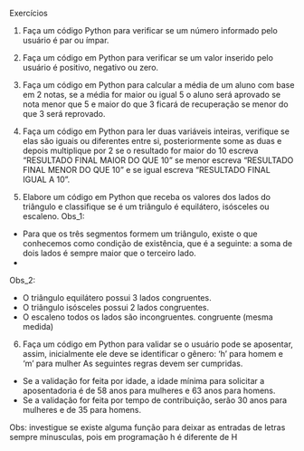 Exercícios

1. Faça um código Python para verificar se um número informado pelo usuário é par ou ímpar.

2. Faça um código em Python para verificar se um valor inserido pelo usuário é positivo, negativo ou zero.

3. Faça um código em Python para calcular a média de um aluno com base em 2 notas, se a média for maior ou igual 5 o aluno será aprovado se nota menor que 5 e maior do que 3 ficará de recuperação se menor do que 3  será reprovado. 

4. Faça um código em Python para ler duas variáveis inteiras, verifique se elas são iguais ou diferentes entre si, posteriormente some as duas e depois multiplique por 2 se o resultado for maior do 10 escreva “RESULTADO FINAL MAIOR DO QUE 10” se menor escreva “RESULTADO FINAL MENOR DO QUE 10” e se igual escreva “RESULTADO FINAL IGUAL A 10”.

5. Elabore um código em Python que receba os valores dos lados do triângulo e classifique se é um triângulo é equilátero, isósceles ou escaleno.
Obs_1: 
 - Para que os três segmentos formem um triângulo, existe o que conhecemos como condição de existência, que é a seguinte: a soma de dois lados é sempre maior que o terceiro lado.
 - 
Obs_2:
- O triângulo equilátero possui 3 lados congruentes. 
- O triângulo isósceles possui 2 lados congruentes.
- O escaleno todos os lados são incongruentes.
congruente (mesma medida)

6. Faça um código em Python para validar se o usuário pode se aposentar, assim, inicialmente ele  deve se identificar o gênero: ‘h’ para homem e ‘m’ para mulher
As seguintes regras devem ser cumpridas.
- Se a validação for feita por idade, a idade mínima para solicitar a aposentadoria é de 58 anos para mulheres e 63 anos para homens.
- Se a validação for feita por tempo de contribuição, serão 30 anos para mulheres e de 35 para homens. 

Obs: investigue se existe alguma função para deixar as entradas de letras sempre minusculas, pois em programação h é diferente de H
